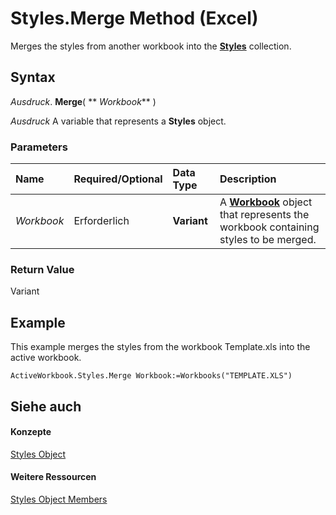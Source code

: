
# Styles.Merge Method (Excel)

Merges the styles from another workbook into the  **[Styles](146effdc-e007-814d-b110-f7bd944fc15f.md)** collection.


## Syntax

 _Ausdruck_. **Merge**( ** _Workbook_** )

 _Ausdruck_ A variable that represents a **Styles** object.


### Parameters



|**Name**|**Required/Optional**|**Data Type**|**Description**|
|:-----|:-----|:-----|:-----|
| _Workbook_|Erforderlich|**Variant**|A  **[Workbook](8c00aa60-c974-eed3-0812-3c9625eb0d4c.md)** object that represents the workbook containing styles to be merged.|

### Return Value

Variant


## Example

This example merges the styles from the workbook Template.xls into the active workbook.


```
ActiveWorkbook.Styles.Merge Workbook:=Workbooks("TEMPLATE.XLS")
```


## Siehe auch


#### Konzepte


[Styles Object](146effdc-e007-814d-b110-f7bd944fc15f.md)
#### Weitere Ressourcen


[Styles Object Members](http://msdn.microsoft.com/library/79790248-557c-ff11-94e0-4d9c8f4f71c0%28Office.15%29.aspx)